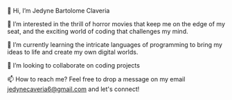 👋 Hi, I’m Jedyne Bartolome Claveria

👀 I’m interested in the thrill of horror movies that keep me on the edge of my seat, and the exciting world of coding that challenges my mind.

🌱 I’m currently learning the intricate languages of programming to bring my ideas to life and create my own digital worlds.

💞️ I’m looking to collaborate on coding projects

📫 How to reach me? Feel free to drop a message on my email jedynecaveria6@gmail.com and let's connect!


